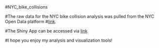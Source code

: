 #NYC_bike_collisions 

#The raw data for the NYC bike collision analysis was pulled from the NYC Open Data platform #[link](https://data.cityofnewyork.us/Public-Safety/NYPD-Motor-Vehicle-Collisions/h9gi-nx95).

#The Shiny App can be accessed via [link](https://melanieu.shinyapps.io/NYC_bike_collisions/)

#I hope you enjoy my analysis and visualization tools!

